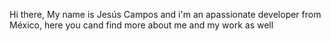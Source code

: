 Hi there, My name is Jesús Campos and i'm an apassionate developer from México, here you cand find more about me and my work as well

